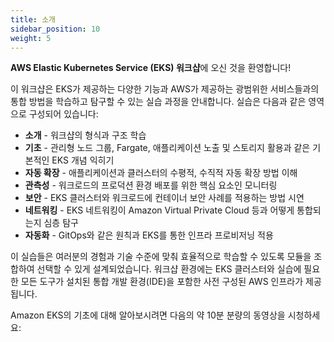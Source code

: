 ```yaml
---
title: 소개
sidebar_position: 10
weight: 5
---
```


**AWS Elastic Kubernetes Service (EKS) 워크샵**에 오신 것을 환영합니다!

이 워크샵은 EKS가 제공하는 다양한 기능과 AWS가 제공하는 광범위한 서비스들과의 통합 방법을 학습하고 탐구할 수 있는 실습 과정을 안내합니다. 실습은 다음과 같은 영역으로 구성되어 있습니다:

- **소개** - 워크샵의 형식과 구조 학습
- **기초** - 관리형 노드 그룹, Fargate, 애플리케이션 노출 및 스토리지 활용과 같은 기본적인 EKS 개념 익히기
- **자동 확장** - 애플리케이션과 클러스터의 수평적, 수직적 자동 확장 방법 이해
- **관측성** - 워크로드의 프로덕션 환경 배포를 위한 핵심 요소인 모니터링
- **보안** - EKS 클러스터와 워크로드에 컨테이너 보안 사례를 적용하는 방법 시연
- **네트워킹** - EKS 네트워킹이 Amazon Virtual Private Cloud 등과 어떻게 통합되는지 심층 탐구
- **자동화** - GitOps와 같은 원칙과 EKS를 통한 인프라 프로비저닝 적용

이 실습들은 여러분의 경험과 기술 수준에 맞춰 효율적으로 학습할 수 있도록 모듈을 조합하여 선택할 수 있게 설계되었습니다. 워크샵 환경에는 EKS 클러스터와 실습에 필요한 모든 도구가 설치된 통합 개발 환경(IDE)을 포함한 사전 구성된 AWS 인프라가 제공됩니다.

Amazon EKS의 기초에 대해 알아보시려면 다음의 약 10분 분량의 동영상을 시청하세요:

<ReactPlayer controls url="https://www.youtube.com/watch?v=E956xeOt050" /> <br />